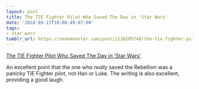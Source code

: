 ```yaml
---
layout: post
title: The TIE Fighter Pilot Who Saved The Day in 'Star Wars'
date: '2010-09-17T10:08:49-07:00'
tags:
- star wars
tumblr_url: https://seanmonstar.com/post/1138205740/the-tie-fighter-pilot-who-saved-the-day-in-star
---
```

[The TIE Fighter Pilot Who Saved The Day in 'Star Wars'](http://www.cracked.com/article_18719_the-tie-fighter-pilot-who-saved-day-in-star-wars.html)  

An excellent point that the one who _really_ saved the Rebellion was a panicky TIE Fighter pilot, not Han or Luke. The writing is also excellent, providing a good laugh.


